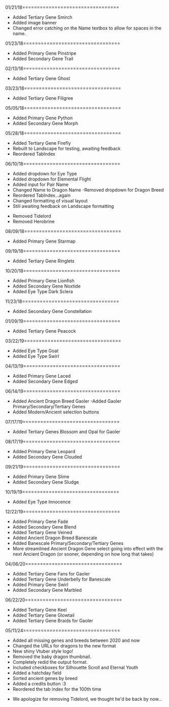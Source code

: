 01/21/18=================================
* Added Tertiary Gene Smirch
* Added image banner
* Changed error catching on the Name textbox to allow for spaces in the name.

01/23/18=================================
* Added Primary Gene Pinstripe
* Added Secondary Gene Trail

02/13/18=================================
* Added Tertiary Gene Ghost

03/23/18=================================
* Added Tertiary Gene Filigree

05/05/18=================================
* Added Primary Gene Python
* Added Secondary Gene Morph

05/28/18=================================
* Added Tertiary Gene Firefly
* Rebuilt to Landscape for testing, awaiting feedback
* Reordered TabIndex

06/10/18=================================
* Added dropdown for Eye Type
* Added dropdown for Elemental Flight
* Added input for Pair Name
* Changed Name to Dragon Name
-Removed dropdown for Dragon Breed
* Reordered TabIndex...again
* Changed formatting of visual layout
* Still awaiting feedback on Landscape formatting
- Removed Tidelord
- Removed Herobrine

08/09/18=================================
* Added Primary Gene Starmap

09/19/18=================================
* Added Tertiary Gene Ringlets

10/20/18=================================
* Added Primary Gene Lionfish
* Added Secondary Gene Noxtide
* Added Eye Type Dark Sclera

11/23/18=================================
* Added Secondary Gene Constellation

01/09/19=================================
* Added Tertiary Gene Peacock

03/22/19=================================
* Added Eye Type Goat
* Added Eye Type Swirl

04/13/19=================================
* Added Primary Gene Laced
* Added Secondary Gene Edged

06/14/19=================================
* Added Ancient Dragon Breed Gaoler
 -Added Gaoler Primary/Secondary/Tertiary Genes
* Added Modern/Ancient selection buttons

07/17/19=================================
* Added Tertiary Genes Blossom and Opal for Gaoler

08/17/19=================================
* Added Primary Gene Leopard
* Added Secondary Gene Clouded

09/21/19=================================
* Added Primary Gene Slime
* Added Secondary Gene Sludge

10/19/19=================================
* Added Eye Type Innocence

12/22/19=================================
* Added Primary Gene Fade
* Added Secondary Gene Blend
* Added Tertiary Gene Veined
* Added Ancient Dragon Breed Banescale
* Added Banescale Primary/Secondary/Tertiary Genes
* More streamlined Ancient Dragon Gene select going into effect with the next Ancient Dragon (or sooner, depending on how long that takes)

04/06/20=================================
* Added Tertiary Gene Fans for Gaoler
* Added Tertiary Gene Underbelly for Banescale
* Added Primary Gene Swirl
* Added Secondary Gene Marbled

06/22/20=================================
* Added Tertiary Gene Keel
* Added Tertiary Gene Glowtail
* Added Tertiary Gene Braids for Gaoler

05/11/24=================================
* Added all missing genes and breeds between 2020 and now
* Changed the URLs for dragons to the new format
* New shiny Vtuber style logo!
* Removed the baby dragon thumbnail.
* Completely redid the output format.
* Included checkboxes for Silhouette Scroll and Eternal Youth
* Added a hatchday field
* Sorted ancient genes by breed
* Added a credits button :3
* Reordered the tab index for the 100th time
- We apologize for removing Tidelord, we thought he'd be back by now...

